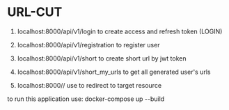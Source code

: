# URL-CUT
1) localhost:8000/api/v1/login to create access and refresh token (LOGIN)
2) localhost:8000/api/v1/registration to register user
3) localhost:8000/api/v1/short to create short url by jwt token
4) localhost:8000/api/v1/short_my_urls to get all generated user's urls 

5) localhost:8000/<generated-key>/ use to redirect to target resource


to run this application use:
docker-compose up --build
